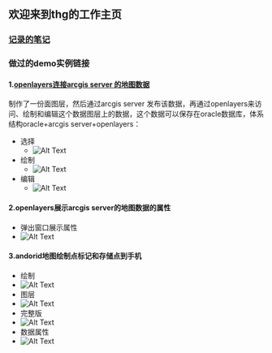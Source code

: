 ## 欢迎来到thg的工作主页
### [记录的笔记](https://www.cnblogs.com/thg999/)
### 做过的demo实例链接 

#### 1.[openlayers连接arcgis server 的地图数据](https://github.com/tianhongguo/openlyersDemo)
制作了一份面图层，然后通过arcgis server 发布该数据，再通过openlayers来访问、绘制和编辑这个数据图层上的数据，这个数据可以保存在oracle数据库，体系结构oracle+arcgis server+openlayers：
* 选择
  * ![Alt Text](/img/20181212113947.png)
* 绘制
  * ![Alt Text](/img/20181212113824.png)
* 编辑
  * ![Alt Text](/img/20181212114056.png)
  
#### 2.openlayers展示arcgis server的地图数据的属性
* 弹出窗口展示属性 
 * ![Alt Text](/img/20181214113011.png)
#### 3.andorid地图绘制点标记和存储点到手机
* 绘制
 * ![Alt Text](/img/20181219183916.png)
* 图层
 * ![Alt Text](/img/20181221190310.png)
* 完整版
 * ![Alt Text](/img/20181221190228.png)
* 数据属性
 * ![Alt Text](/img/20181224193151.png)
